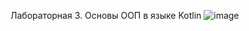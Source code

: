 Лабораторная 3. Основы ООП в языке Kotlin
![image](https://user-images.githubusercontent.com/105737735/228383405-75c19ea3-5d6a-4852-9fa1-4d1a6d63d45f.png)
